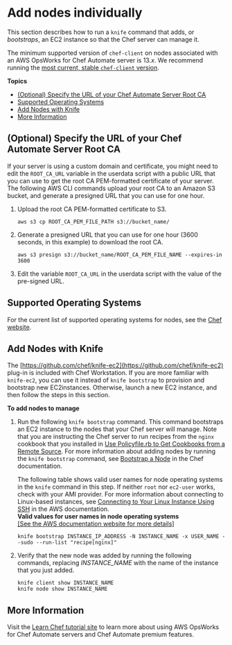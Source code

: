 # Add nodes individually<a name="opscm-addnodes-individually"></a>

This section describes how to run a `knife` command that adds, or *bootstraps*, an EC2 instance so that the Chef server can manage it\. 

The minimum supported version of `chef-client` on nodes associated with an AWS OpsWorks for Chef Automate server is 13\.*x*\. We recommend running the [most current, stable `chef-client` version](https://downloads.chef.io/chef/stable)\.

**Topics**
+ [\(Optional\) Specify the URL of your Chef Automate Server Root CA](#opscm-addnodes-customdomain)
+ [Supported Operating Systems](#w2ab1b9c26c15c11c11)
+ [Add Nodes with Knife](#w2ab1b9c26c15c11c13)
+ [More Information](#w2ab1b9c26c15c11c15)

## \(Optional\) Specify the URL of your Chef Automate Server Root CA<a name="opscm-addnodes-customdomain"></a>

If your server is using a custom domain and certificate, you might need to edit the `ROOT_CA_URL` variable in the userdata script with a public URL that you can use to get the root CA PEM\-formatted certificate of your server\. The following AWS CLI commands upload your root CA to an Amazon S3 bucket, and generate a presigned URL that you can use for one hour\.

1. Upload the root CA PEM\-formatted certificate to S3\.

   ```
   aws s3 cp ROOT_CA_PEM_FILE_PATH s3://bucket_name/
   ```

1. Generate a presigned URL that you can use for one hour \(3600 seconds, in this example\) to download the root CA\.

   ```
   aws s3 presign s3://bucket_name/ROOT_CA_PEM_FILE_NAME --expires-in 3600
   ```

1. Edit the variable `ROOT_CA_URL` in the userdata script with the value of the pre\-signed URL\.

## Supported Operating Systems<a name="w2ab1b9c26c15c11c11"></a>

For the current list of supported operating systems for nodes, see the [Chef website](https://docs.chef.io/platforms.html)\.

## Add Nodes with Knife<a name="w2ab1b9c26c15c11c13"></a>

The [https://github.com/chef/knife-ec2](https://github.com/chef/knife-ec2) plug\-in is included with Chef Workstation\. If you are more familiar with `knife-ec2`, you can use it instead of `knife bootstrap` to provision and bootstrap new EC2instances\. Otherwise, launch a new EC2 instance, and then follow the steps in this section\.

**To add nodes to manage**

1. Run the following `knife bootstrap` command\. This command bootstraps an EC2 instance to the nodes that your Chef server will manage\. Note that you are instructing the Chef server to run recipes from the `nginx` cookbook that you installed in [Use Policyfile\.rb to Get Cookbooks from a Remote Source](opscm-starterkit.md#install-cookbooks-policyfile)\. For more information about adding nodes by running the `knife bootstrap` command, see [Bootstrap a Node](https://docs.chef.io/install_bootstrap.html) in the Chef documentation\.

   The following table shows valid user names for node operating systems in the `knife` command in this step\. If neither `root` nor `ec2-user` works, check with your AMI provider\. For more information about connecting to Linux\-based instances, see [Connecting to Your Linux Instance Using SSH](http://docs.aws.amazon.com/AWSEC2/latest/UserGuide/AccessingInstancesLinux.html) in the AWS documentation\.  
**Valid values for user names in node operating systems**    
[\[See the AWS documentation website for more details\]](http://docs.aws.amazon.com/opsworks/latest/userguide/opscm-addnodes-individually.html)

   ```
   knife bootstrap INSTANCE_IP_ADDRESS -N INSTANCE_NAME -x USER_NAME --sudo --run-list "recipe[nginx]"
   ```

1. Verify that the new node was added by running the following commands, replacing *INSTANCE\_NAME* with the name of the instance that you just added\.

   ```
   knife client show INSTANCE_NAME
   knife node show INSTANCE_NAME
   ```

## More Information<a name="w2ab1b9c26c15c11c15"></a>

Visit the [Learn Chef tutorial site](https://learn.chef.io/tutorials/manage-a-node/opsworks) to learn more about using AWS OpsWorks for Chef Automate servers and Chef Automate premium features\.